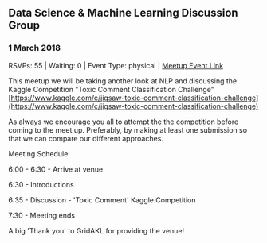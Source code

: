 ## Data Science & Machine Learning Discussion Group
### 1 March 2018
RSVPs: 55 | Waiting: 0 | Event Type: physical | [Meetup Event Link](https://www.meetup.com/Data-Science-Discussion-Auckland/events/246203222)

This meetup we will be taking another look at NLP and discussing the Kaggle Competition "Toxic Comment Classification Challenge" [https://www.kaggle.com/c/jigsaw-toxic-comment-classification-challenge](https://www.kaggle.com/c/jigsaw-toxic-comment-classification-challenge)

As always we encourage you all to attempt the the competition before coming to the meet up. Preferably, by making at least one submission so that we can compare our different approaches.

Meeting Schedule:

6:00 - 6:30 - Arrive at venue

6:30 - Introductions

6:35 - Discussion - 'Toxic Comment' Kaggle Competition

7:30 - Meeting ends

A big 'Thank you' to GridAKL for providing the venue!
